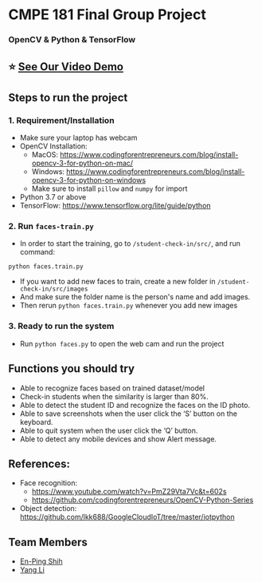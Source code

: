 # CMPE 181 Final Group Project
### OpenCV & Python & TensorFlow

## :star:  [See Our Video Demo](https://www.youtube.com/watch?v=Wg96SrO8SrA&feature=youtu.be)


## Steps to run the project

### 1. Requirement/Installation
- Make sure your laptop has webcam
- OpenCV Installation:
  - MacOS: https://www.codingforentrepreneurs.com/blog/install-opencv-3-for-python-on-mac/
  - Windows: https://www.codingforentrepreneurs.com/blog/install-opencv-3-for-python-on-windows
  - Make sure to install `pillow` and `numpy` for import
- Python 3.7 or above
- TensorFlow: https://www.tensorflow.org/lite/guide/python

### 2. Run `faces-train.py`
- In order to start the training, go to `/student-check-in/src/`, and run command:
``` command
python faces.train.py
```
- If you want to add new faces to train, create a new folder in `/student-check-in/src/images`
- And make sure the folder name is the person's name and add images.
- Then rerun `python faces.train.py` whenever you add new images

### 3. Ready to run the system
- Run `python faces.py` to open the web cam and run the project

## Functions you should try
- Able to recognize faces based on trained dataset/model
- Check-in students when the similarity is larger than 80%.
- Able to detect the student ID and recognize the faces on the ID photo.
- Able to save screenshots when the user click the ‘S’ button on the keyboard.
- Able to quit system when the user click the ‘Q’ button.
- Able to detect any mobile devices and show Alert message.


## References:
- Face recognition:
  - https://www.youtube.com/watch?v=PmZ29Vta7Vc&t=602s 
  - https://github.com/codingforentrepreneurs/OpenCV-Python-Series
- Object detection: https://github.com/lkk688/GoogleCloudIoT/tree/master/iotpython


## Team Members
- [En-Ping Shih](https://github.com/SharonShih)
- [Yang Li](https://github.com/liamLacuna)
